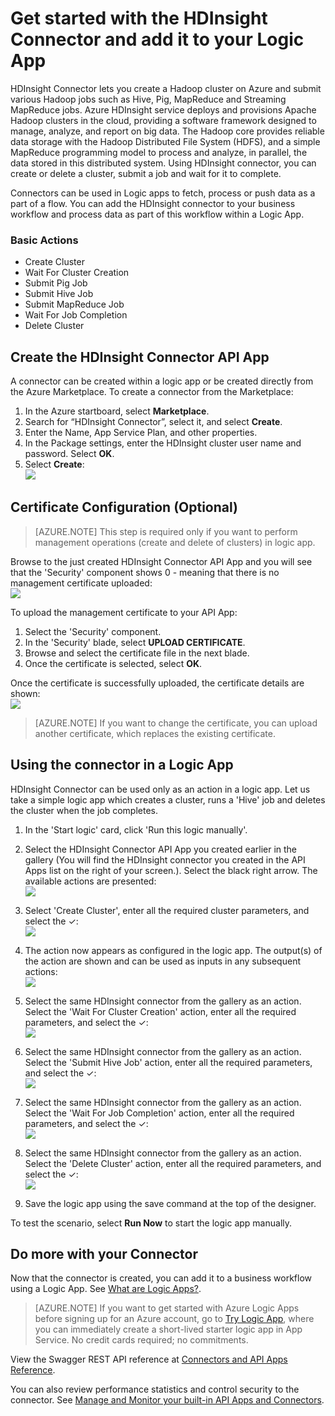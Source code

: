 <properties
   pageTitle="Using the HDInsight connector in Logic Apps | Microsoft Azure App Service"
   description="How to create and configure the HDInsight Connector or API app and use it in a logic app in Azure App Service"
   services="app-service\logic"
   documentationCenter=".net,nodejs,java"
   authors="anuragdalmia"
   manager="dwrede"
   editor=""/>

<tags
   ms.service="app-service-logic"
   ms.devlang="multiple"
   ms.topic="article"
   ms.tgt_pltfrm="na"
   ms.workload="integration"
   ms.date="10/22/2015"
   ms.author="sameerch"/>


# Get started with the HDInsight Connector and add it to your Logic App
HDInsight Connector lets you create a Hadoop cluster on Azure and submit various Hadoop jobs such as Hive, Pig, MapReduce and Streaming MapReduce jobs. Azure HDInsight service deploys and provisions Apache Hadoop clusters in the cloud, providing a software framework designed to manage, analyze, and report on big data. The Hadoop core provides reliable data storage with the Hadoop Distributed File System (HDFS), and a simple MapReduce programming model to process and analyze, in parallel, the data stored in this distributed system. Using HDInsight connector, you can create or delete a cluster, submit a job and wait for it to complete.

Connectors can be used in Logic apps to fetch, process or push data as a part of a flow. You can add the HDInsight connector to your business workflow and process data as part of this workflow within a Logic App. 

### Basic Actions

- Create Cluster
- Wait For Cluster Creation
- Submit Pig Job
- Submit Hive Job
- Submit MapReduce Job
- Wait For Job Completion
- Delete Cluster


## Create the HDInsight Connector API App ##

A connector can be created within a logic app or be created directly from the Azure Marketplace. To create a connector from the Marketplace: 

1. In the Azure startboard, select **Marketplace**.
2. Search for “HDInsight Connector”, select it, and select **Create**.
3. Enter the Name, App Service Plan, and other properties.
4. In the Package settings, enter the HDInsight cluster user name and password. Select **OK**.
5. Select **Create**:  
![][1]  

## Certificate Configuration (Optional) ##

> [AZURE.NOTE] This step is required only if you want to perform management operations (create and delete of clusters) in logic app.

Browse to the just created HDInsight Connector API App and you will see that the 'Security' component shows 0 - meaning that there is no management certificate uploaded:  
![][2]

To upload the management certificate to your API App:

1. Select the 'Security' component.
2. In the 'Security' blade, select **UPLOAD CERTIFICATE**.
3. Browse and select the certificate file in the next blade.
4. Once the certificate is selected, select **OK**.

Once the certificate is successfully uploaded, the certificate details are shown:  
![][3]

> [AZURE.NOTE] If you want to change the certificate, you can upload another certificate, which replaces the existing certificate.

## Using the connector in a Logic App ##

HDInsight Connector can be used only as an action in a logic app. Let us take a simple logic app which creates a cluster, runs a 'Hive' job and deletes the cluster when the job completes.


1. In the 'Start logic' card, click 'Run this logic manually'.
2. Select the HDInsight Connector API App you created earlier in the gallery (You will find the HDInsight connector you created in the API Apps list on the right of your screen.). Select the black right arrow. The available actions are presented:  
![][12]

3. Select 'Create Cluster', enter all the required cluster parameters, and select the ✓:   
![][6]

4. The action now appears as configured in the logic app. The output(s) of the action are shown and can be used as inputs in any subsequent actions:  
![][7]

5. Select the same HDInsight connector from the gallery as an action. Select the 'Wait For Cluster Creation' action, enter all the required parameters, and select the ✓:  
![][8]

6. Select the same HDInsight connector from the gallery as an action. Select the 'Submit Hive Job' action, enter all the required parameters, and select the ✓:  
![][9]

7. Select the same HDInsight connector from the gallery as an action. Select the 'Wait For Job Completion' action, enter all the required parameters, and select the ✓:  
![][10]

8. Select the same HDInsight connector from the gallery as an action. Select the 'Delete Cluster' action, enter all the required parameters, and select the ✓:  
![][11]

9. Save the logic app using the save command at the top of the designer.

To test the scenario, select **Run Now** to start the logic app manually.

## Do more with your Connector
Now that the connector is created, you can add it to a business workflow using a Logic App. See [What are Logic Apps?](app-service-logic-what-are-logic-apps.md).

>[AZURE.NOTE] If you want to get started with Azure Logic Apps before signing up for an Azure account, go to [Try Logic App](https://tryappservice.azure.com/?appservice=logic), where you can immediately create a short-lived starter logic app in App Service. No credit cards required; no commitments.

View the Swagger REST API reference at [Connectors and API Apps Reference](http://go.microsoft.com/fwlink/p/?LinkId=529766).

You can also review performance statistics and control security to the connector. See [Manage and Monitor your built-in API Apps and Connectors](app-service-logic-monitor-your-connectors.md).


<!--Image references-->
[1]: ./media/app-service-logic-connector-hdinsight/Create.jpg
[2]: ./media/app-service-logic-connector-hdinsight/CertNotConfigured.jpg
[3]: ./media/app-service-logic-connector-hdinsight/CertConfigured.jpg
[5]: ./media/app-service-logic-connector-hdinsight/LogicApp1.jpg
[6]: ./media/app-service-logic-connector-hdinsight/LogicApp2.jpg
[7]: ./media/app-service-logic-connector-hdinsight/LogicApp3.jpg
[8]: ./media/app-service-logic-connector-hdinsight/LogicApp4.jpg
[9]: ./media/app-service-logic-connector-hdinsight/LogicApp5.jpg
[10]: ./media/app-service-logic-connector-hdinsight/LogicApp6.jpg
[11]: ./media/app-service-logic-connector-hdinsight/LogicApp7.jpg
[12]: ./media/app-service-logic-connector-hdinsight/LogicApp8.PNG


